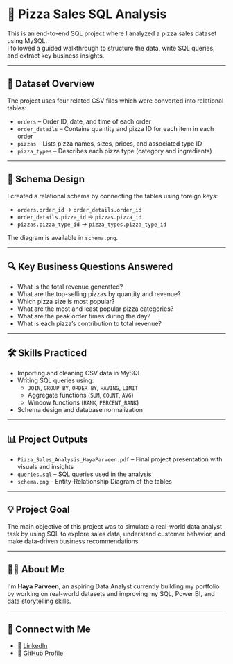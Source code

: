 # 🍕 Pizza Sales SQL Analysis

This is an end-to-end SQL project where I analyzed a pizza sales dataset using MySQL.  
I followed a guided walkthrough to structure the data, write SQL queries, and extract key business insights.

---

## 📂 Dataset Overview

The project uses four related CSV files which were converted into relational tables:

- `orders` – Order ID, date, and time of each order  
- `order_details` – Contains quantity and pizza ID for each item in each order  
- `pizzas` – Lists pizza names, sizes, prices, and associated type ID  
- `pizza_types` – Describes each pizza type (category and ingredients)

---

## 🧩 Schema Design

I created a relational schema by connecting the tables using foreign keys:

- `orders.order_id` → `order_details.order_id`  
- `order_details.pizza_id` → `pizzas.pizza_id`  
- `pizzas.pizza_type_id` → `pizza_types.pizza_type_id`

The diagram is available in `schema.png`.

---

## 🔍 Key Business Questions Answered

- What is the total revenue generated?
- What are the top-selling pizzas by quantity and revenue?
- Which pizza size is most popular?
- What are the most and least popular pizza categories?
- What are the peak order times during the day?
- What is each pizza’s contribution to total revenue?

---

## 🛠 Skills Practiced

- Importing and cleaning CSV data in MySQL  
- Writing SQL queries using:
  - `JOIN`, `GROUP BY`, `ORDER BY`, `HAVING`, `LIMIT`  
  - Aggregate functions (`SUM`, `COUNT`, `AVG`)  
  - Window functions (`RANK`, `PERCENT_RANK`)  
- Schema design and database normalization

---

## 📊 Project Outputs

- `Pizza_Sales_Analysis_HayaParveen.pdf` – Final project presentation with visuals and insights
- `queries.sql` – SQL queries used in the analysis
- `schema.png` – Entity-Relationship Diagram of the tables

---

## 💡 Project Goal

The main objective of this project was to simulate a real-world data analyst task by using SQL to explore sales data, understand customer behavior, and make data-driven business recommendations.

---

## 🙋‍♀️ About Me

I'm **Haya Parveen**, an aspiring Data Analyst currently building my portfolio by working on real-world datasets and improving my SQL, Power BI, and data storytelling skills.

---

## 🔗 Connect with Me

- 🔗 [LinkedIn](https://www.linkedin.com/in/hayaparveen)  
- 🔗 [GitHub Profile](https://github.com/Haya-parveen)

